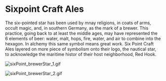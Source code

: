 # Sixpoint Craft Ales

The six-pointed star has been used by mnay religions, in coats of arms, occult magic, and, in southern Germany, as the mark of a brewer. This practice, going back to at least the middle ages, may have represented the 6 elements of beer: water, malt, hops, fire, water, and air to combine into the hexagon. In alchemy this same symbol means great work. Six Point Craft Ales layered on more piece of symbolism onto their logo, the nautical star, to acknowledge the maritime histor of their host neighborhood, Red Hook.


![sixPoint_brewerStar_1.gif](/images/sixPoint_brewerStar_1.gif)

![sixPoint_brewerStar_2.gif](/images/sixPoint_brewerStar_2.gif)
